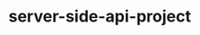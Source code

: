 # server-side-api-project

<!-- Create 3 HTML pages: 1 home page, then two results pages, one for each site type -->
<!-- Home Page needs:
    Header with a welcome banner that explains how the site works
    Two buttons, one for each results page -->
<!-- Each results page needs
    Header with the two options
    Input field and submit button - with an autofilled option
    Div for appending our api results
    Nav bar at the bottom to move through multiple pages of content
    Its own formatting w/ background colors, header colors, font families?
    Div with timer?
    -->

<!-- Create JS pages for each results page -->
<!-- Each results page needs
    initialization:
        (re)start timer, check local storage for existing time
        Load CSS
    Function for parsing the search input
    Function for dynamically creating html elements and then fill them with the response info, then append to page
    Function for tracking time spent on page
    Function for transitioning between pages
        stops timer, stores locally
    Function for pagination-->

<!-- Create CSS pages for each page? (Tailwind) -->

<!-- Reach for the moon -->
<!-- Additional HTML page for results -->
<!-- Asks user to rate their mood, displays time spent on each site -->
<!-- stores results, displays existing results later -->
